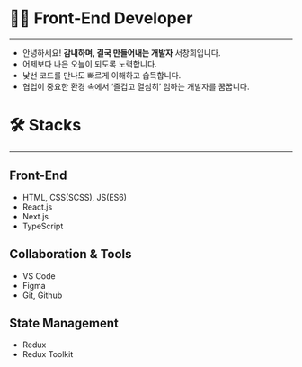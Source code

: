 # 💁🏻 Front-End Developer

---

- 안녕하세요! **감내하며, 결국 만들어내는 개발자** 서창희입니다.
- 어제보다 나은 오늘이 되도록 노력합니다.
- 낯선 코드를 만나도 빠르게 이해하고 습득합니다.
- 협업이 중요한 환경 속에서 ‘즐겁고 열심히’ 임하는 개발자를 꿈꿉니다.

# 🛠  Stacks

---

## Front-End

- HTML, CSS(SCSS), JS(ES6)
- React.js
- Next.js
- TypeScript

## Collaboration & Tools

- VS Code
- Figma
- Git, Github

## State Management

- Redux
- Redux Toolkit
